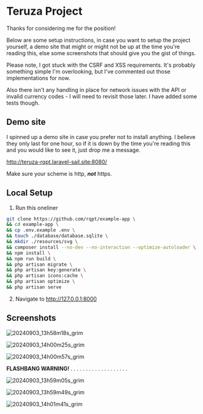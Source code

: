 # Teruza Project

Thanks for considering me for the position!

Below are some setup instructions, in case you want to setup the project yourself,
a demo site that might or might not be up at the time you're reading this,
else some screenshots that should give you the gist of things.

Please note, I got stuck with the CSRF and XSS requirements. It's probably something
simple I'm overlooking, but I've commented out those implementations for now.

Also there isn't any handling in place for network issues with the API or invalid currency codes
\- I will need to revisit those later. I have added some tests though.

## Demo site

I spinned up a demo site in case you prefer not to install anything. I believe they only
last for one hour, so if it is down by the time you're reading this and you would like to
see it, just drop me a message.

http://teruza-rqpt.laravel-sail.site:8080/

Make sure your scheme is http, _**not**_ https.

## Local Setup

1. Run this oneliner

```bash
git clone https://github.com/rqpt/example-app \
&& cd example-app \
&& cp .env.example .env \
&& touch ./database/database.sqlite \
&& mkdir ./resources/svg \
&& composer install --no-dev --no-interaction --optimize-autoloader \
&& npm install \
&& npm run build \
&& php artisan migrate \
&& php artisan key:generate \
&& php artisan icons:cache \
&& php artisan optimize \
&& php artisan serve
```
2. Navigate to http://127.0.0.1:8000

## Screenshots

![20240903_13h58m18s_grim](https://github.com/user-attachments/assets/5c5c7896-ddff-4aa5-aff5-173e9dc4c1bc)

![20240903_14h00m25s_grim](https://github.com/user-attachments/assets/b60f49a9-7d9a-4dbf-931e-9c88c60a2a01)

![20240903_14h00m57s_grim](https://github.com/user-attachments/assets/9a218b57-d081-4ab4-a002-0301020b5194)


**FLASHBANG WARNING!**
.
.
.
.
.
.
.
.
.
.
.
.
.
.
.
.
.
.
.


![20240903_13h59m05s_grim](https://github.com/user-attachments/assets/6b58aea7-39fd-46da-ac77-1ebc0a2a91bb)

![20240903_13h59m49s_grim](https://github.com/user-attachments/assets/99d50d5d-21b5-480a-b702-30ddc1d63403)

![20240903_14h01m41s_grim](https://github.com/user-attachments/assets/e3d06789-56ed-4ee4-9c88-7653351be7ac)



